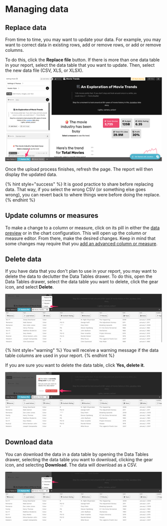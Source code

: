 # Managing data

## Replace data

From time to time, you may want to update your data. For example, you may want to correct data in existing rows, add or remove rows, or add or remove columns.&#x20;

To do this, click the **Replace file** button. If there is more than one data table in your report, select the data table that you want to update. Then, select the new data file (CSV, XLS, or XLSX).

![Select the Replace file button to update a data table](<../../.gitbook/assets/image (315).png>)

Once the upload process finishes, refresh the page. The report will then display the updated data.&#x20;

{% hint style="success" %}
It is good practice to share before replacing data. That way, if you select the wrong CSV (or something else goes wrong), you can revert back to where things were before doing the replace.
{% endhint %}

## Update columns or measures

To make a change to a column or measure, click on its pill in either the [data preview](the-data-preview.md) or in the chart configuration. This will open up the column or measure editor. From there, make the desired changes. Keep in mind that some changes may require that you [add an advanced column or measure](advanced-ingredients/).

## Delete data

If you have data that you don't plan to use in your report, you may want to delete the data to declutter the Data Tables drawer. To do this, open the Data Tables drawer, select the data table you want to delete, click the gear icon, and select **Delete**.

![Deleting a data table](<../../.gitbook/assets/image (436).png>)

{% hint style="warning" %}
You will receive a warning message if the data table columns are used in your report.&#x20;
{% endhint %}

If you are sure you want to delete the data table, click **Yes, delete it**.

![A warning message appears if you attempt to delete a data table that is used in the report](<../../.gitbook/assets/image (114).png>)

## Download data

You can download the data in a data table by opening the Data Tables drawer, selecting the data table you want to download, clicking the gear icon, and selecting **Download**. The data will download as a CSV.

![Downloading data](<../../.gitbook/assets/image (435).png>)


